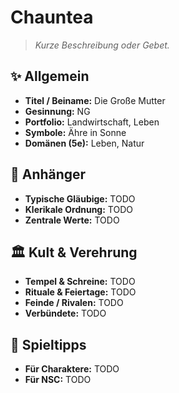 # Chauntea

> *Kurze Beschreibung oder Gebet.*

## ✨ Allgemein
- **Titel / Beiname:** Die Große Mutter
- **Gesinnung:** NG
- **Portfolio:** Landwirtschaft, Leben
- **Symbole:** Ähre in Sonne
- **Domänen (5e):** Leben, Natur

## 🙏 Anhänger
- **Typische Gläubige:** TODO
- **Klerikale Ordnung:** TODO
- **Zentrale Werte:** TODO

## 🏛️ Kult & Verehrung
- **Tempel & Schreine:** TODO
- **Rituale & Feiertage:** TODO
- **Feinde / Rivalen:** TODO
- **Verbündete:** TODO

## 📖 Spieltipps
- **Für Charaktere:** TODO
- **Für NSC:** TODO
